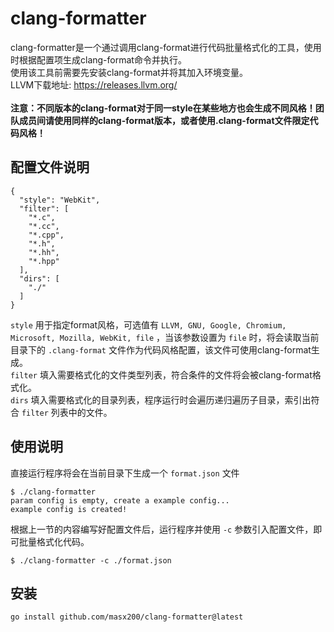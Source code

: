 # clang-formatter

clang-formatter是一个通过调用clang-format进行代码批量格式化的工具，使用时根据配置项生成clang-format命令并执行。<br>
使用该工具前需要先安装clang-format并将其加入环境变量。<br> LLVM下载地址:
https://releases.llvm.org/ <br><br>
**注意：不同版本的clang-format对于同一style在某些地方也会生成不同风格！团队成员间请使用同样的clang-format版本，或者使用.clang-format文件限定代码风格！**

## 配置文件说明

```
{
  "style": "WebKit",
  "filter": [
    "*.c",
    "*.cc",
    "*.cpp",
    "*.h",
    "*.hh",
    "*.hpp"
  ],
  "dirs": [
    "./"
  ]
}
```

`style` 用于指定format风格，可选值有
`LLVM, GNU, Google, Chromium, Microsoft, Mozilla, WebKit, file` ，当该参数设置为
`file` 时，将会读取当前目录下的 `.clang-format`
文件作为代码风格配置，该文件可使用clang-format生成。<br> `filter`
填入需要格式化的文件类型列表，符合条件的文件将会被clang-format格式化。<br>
`dirs` 填入需要格式化的目录列表，程序运行时会遍历递归遍历子目录，索引出符合
`filter` 列表中的文件。

## 使用说明

直接运行程序将会在当前目录下生成一个 `format.json` 文件

```
$ ./clang-formatter
param config is empty, create a example config...
example config is created!
```

根据上一节的内容编写好配置文件后，运行程序并使用 `-c`
参数引入配置文件，即可批量格式化代码。

```
$ ./clang-formatter -c ./format.json
```

## 安装

```bash
go install github.com/masx200/clang-formatter@latest
```
